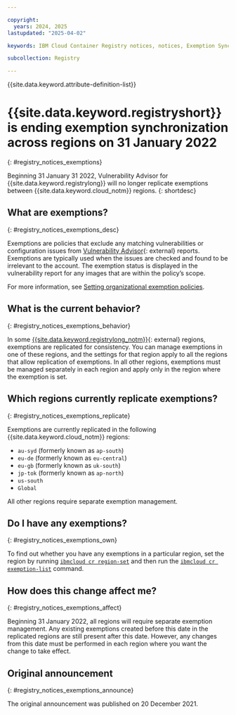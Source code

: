 ```yaml
---

copyright:
  years: 2024, 2025
lastupdated: "2025-04-02"

keywords: IBM Cloud Container Registry notices, notices, Exemption Synchronization, replicate exemptions, exemptions, regions

subcollection: Registry

---
```


{{site.data.keyword.attribute-definition-list}}


# {{site.data.keyword.registryshort}} is ending exemption synchronization across regions on 31 January 2022
{: #registry_notices_exemptions}

Beginning 31 January 31 2022, Vulnerability Advisor for {{site.data.keyword.registrylong}} will no longer replicate exemptions between {{site.data.keyword.cloud_notm}} regions.
{: shortdesc}

## What are exemptions?
{: #registry_notices_exemptions_desc}

Exemptions are policies that exclude any matching vulnerabilities or configuration issues from [Vulnerability Advisor](https://cloud.ibm.com/apidocs/vulnerability-advisor){: external} reports. Exemptions are typically used when the issues are checked and found to be irrelevant to the account. The exemption status is displayed in the vulnerability report for any images that are within the policy’s scope.

For more information, see [Setting organizational exemption policies](/docs/Registry?topic=Registry-va_index&interface=ui#va_managing_policy).

## What is the current behavior?
{: #registry_notices_exemptions_behavior}

In some [{{site.data.keyword.registrylong_notm}}](https://www.ibm.com/products/container-registry){: external} regions, exemptions are replicated for consistency. You can manage exemptions in one of these regions, and the settings for that region apply to all the regions that allow replication of exemptions. In all other regions, exemptions must be managed separately in each region and apply only in the region where the exemption is set.

## Which regions currently replicate exemptions?
{: #registry_notices_exemptions_replicate}

Exemptions are currently replicated in the following {{site.data.keyword.cloud_notm}} regions:

- `au-syd` (formerly known as `ap-south`)
- `eu-de` (formerly known as `eu-central`)
- `eu-gb` (formerly known as `uk-south`)
- `jp-tok` (formerly known as `ap-north`)
- `us-south`
- `Global`

All other regions require separate exemption management.

## Do I have any exemptions?
{: #registry_notices_exemptions_own}

To find out whether you have any exemptions in a particular region, set the region by running [`ibmcloud cr region-set`](/docs/Registry?topic=Registry-containerregcli#bx_cr_region_set) and then run the [`ibmcloud cr exemption-list`](/docs/Registry?topic=Registry-containerregcli#bx_cr_exemption_list) command.

## How does this change affect me?
{: #registry_notices_exemptions_affect}

Beginning 31 January 2022, all regions will require separate exemption management. Any existing exemptions created before this date in the replicated regions are still present after this date. However, any changes from this date must be performed in each region where you want the change to take effect.

## Original announcement
{: #registry_notices_exemptions_announce}

The original announcement was published on 20 December 2021.
